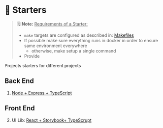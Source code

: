 # 🚀 Starters

> 🗒  **Note:** <u>Requirements of a Starter:</u>
>
> - `make` targets are configured as described in: [Makefiles]()
> - If possible make sure everything runs in docker in order to ensure same environment everywhere
>   - otherwise, make setup a single command
> - Provide

Projects starters for different projects

## Back End

1. [Node + Express + TypeScript](node-typescript)

## Front End

2. UI Lib: [React + Storybook+ TypeScrupt](./web-frontend/react-storybook-typescript)
